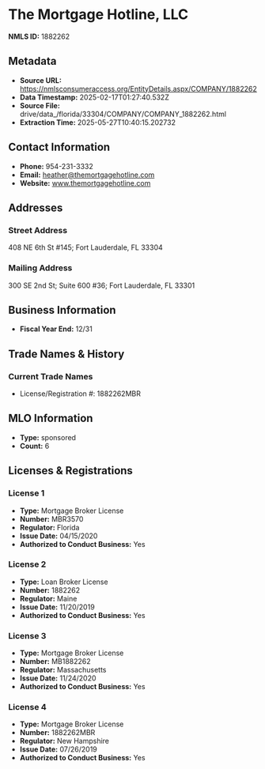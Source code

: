 # The Mortgage Hotline, LLC

**NMLS ID:** 1882262

## Metadata
- **Source URL:** https://nmlsconsumeraccess.org/EntityDetails.aspx/COMPANY/1882262
- **Data Timestamp:** 2025-02-17T01:27:40.532Z
- **Source File:** drive/data_/florida/33304/COMPANY/COMPANY_1882262.html
- **Extraction Time:** 2025-05-27T10:40:15.202732

## Contact Information
- **Phone:** 954-231-3332
- **Email:** heather@themortgagehotline.com
- **Website:** www.themortgagehotline.com

## Addresses
### Street Address
408 NE 6th St #145; Fort Lauderdale, FL 33304

### Mailing Address
300 SE 2nd St; Suite 600 #36; Fort Lauderdale, FL 33301

## Business Information
- **Fiscal Year End:** 12/31

## Trade Names & History
### Current Trade Names
- License/Registration #: 1882262MBR

## MLO Information
- **Type:** sponsored
- **Count:** 6

## Licenses & Registrations

### License 1
- **Type:** Mortgage Broker License
- **Number:** MBR3570
- **Regulator:** Florida
- **Issue Date:** 04/15/2020
- **Authorized to Conduct Business:** Yes

### License 2
- **Type:** Loan Broker License
- **Number:** 1882262
- **Regulator:** Maine
- **Issue Date:** 11/20/2019
- **Authorized to Conduct Business:** Yes

### License 3
- **Type:** Mortgage Broker License
- **Number:** MB1882262
- **Regulator:** Massachusetts
- **Issue Date:** 11/24/2020
- **Authorized to Conduct Business:** Yes

### License 4
- **Type:** Mortgage Broker License
- **Number:** 1882262MBR
- **Regulator:** New Hampshire
- **Issue Date:** 07/26/2019
- **Authorized to Conduct Business:** Yes

